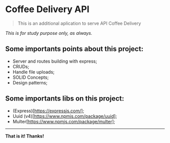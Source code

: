 # Coffee Delivery API

 > This is an additional aplication to serve API Coffee Delivery

*This is for study purpose only, as always.*

## Some importants points about this project:

- Server and routes building with express;
- CRUDs;
- Handle file uploads;
- SOLID Concepts;
- Design patterns;

## Some importants libs on this project:

- (Express)[https://expressjs.com/];
- Uuid (v4)[https://www.npmjs.com/package/uuid];
- Multer[https://www.npmjs.com/package/multer];


***

**That is it! Thanks!**